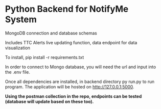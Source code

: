 Python Backend for NotifyMe System 
====== 

MongoDB connection and database schemas

Includes TTC Alerts live updating function, data endpoint for data visualization

To install, pip install -r requirements.txt

In order to connect to Mongo database, you will need the url and input into the .env file.

Once all dependencies are installed, in backend directory py run.py to run program. The application will be hosted on http://127.0.0.1:5000.

**Using the postman collection in the repo, endpoints can be tested (database will update based on these too).**